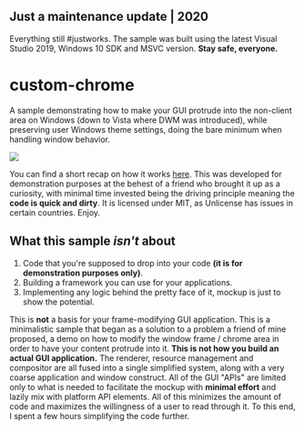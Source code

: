 ## Just a maintenance update | 2020

Everything still #justworks. The sample was built using the latest Visual Studio 2019, Windows 10 SDK and MSVC version. **Stay safe, everyone.**

# custom-chrome

A sample demonstrating how to make your GUI protrude into the non-client area on Windows (down to Vista where DWM was introduced), while preserving user Windows theme settings, doing the bare minimum when handling window behavior.

![](https://i.imgur.com/OojkRRQ.png)

You can find a short recap on how it works [here](https://github.com/oberth/custom-chrome/wiki). This was developed for demonstration purposes at the behest of a friend who brought it up as a curiosity, with minimal time invested being the driving principle meaning the **code is quick and dirty**. It is licensed under MIT, as Unlicense has issues in certain countries. Enjoy.

## What this sample *isn't* about

1. Code that you're supposed to drop into your code **(it is for demonstration purposes only)**.
2. Building a framework you can use for your applications.
3. Implementing any logic behind the pretty face of it, mockup is just to show the potential.

This is **not** a basis for your frame-modifying GUI application. This is a minimalistic sample that began as a solution to a problem a friend of mine proposed, a demo on how to modify the window frame / chrome area in order to have your content protrude into it. **This is not how you build an actual GUI application.** The renderer, resource management and compositor are all fused into a single simplified system, along with a very coarse application and window construct. All of the GUI "APIs" are limited only to what is needed to facilitate the mockup with **minimal effort** and lazily mix with platform API elements. All of this minimizes the amount of code and maximizes the willingness of a user to read through it. To this end, I spent a few hours simplifying the code further.
